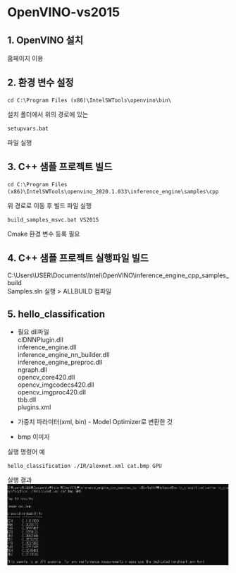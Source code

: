 # OpenVINO-vs2015

## 1. OpenVINO 설치
홈페이지 이용

## 2. 환경 변수 설정<br/>
```
cd C:\Program Files (x86)\IntelSWTools\openvino\bin\
```
설치 폴더에서 위의 경로에 있는
```
setupvars.bat
```
파일 실행

## 3. C++ 샘플 프로젝트 빌드
```
cd C:\Program Files (x86)\IntelSWTools\openvino_2020.1.033\inference_engine\samples\cpp
```
위 경로로 이동 후 빌드 파일 실행
```
build_samples_msvc.bat VS2015
```
Cmake 환경 변수 등록 필요

## 4. C++ 샘플 프로젝트 실행파일 빌드

C:\Users\USER\Documents\Intel\OpenVINO\inference_engine_cpp_samples_build <br/>
Samples.sln 실행 > ALLBUILD 컴파일

## 5. hello_classification
* 필요 dll파일<br/>
clDNNPlugin.dll<br/>
inference_engine.dll<br/>
inference_engine_nn_builder.dll<br/>
inference_engine_preproc.dll<br/>
ngraph.dll<br/>
opencv_core420.dll<br/>
opencv_imgcodecs420.dll<br/>
opencv_imgproc420.dll<br/>
tbb.dll<br/>
plugins.xml<br/>

* 가중치 파라미터(xml, bin) - Model Optimizer로 변환한 것<br/>
* bmp 이미지<br/>

실행 명령어 예
```
hello_classification ./IR/alexnet.xml cat.bmp GPU
```

실행 결과
<img src="/doc/hello_classification_result.PNG" title="result" alt="result"></img><br/>